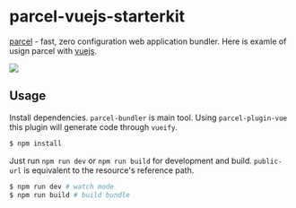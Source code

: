 # parcel-vuejs-starterkit

[parcel](https://github.com/parcel-bundler/parcel) - fast, zero configuration web application bundler. Here is examle of usign parcel with [vuejs](https://vuejs.org/).

![](preview.png)

## Usage

Install dependencies. `parcel-bundler` is main tool. Using `parcel-plugin-vue` this plugin will generate code through `vueify`.

```bash
$ npm install
```

Just run `npm run dev` or `npm run build` for development and build. `public-url` is equivalent to the resource's reference path.

```bash
$ npm run dev # watch mode
$ npm run build # build bundle
```


